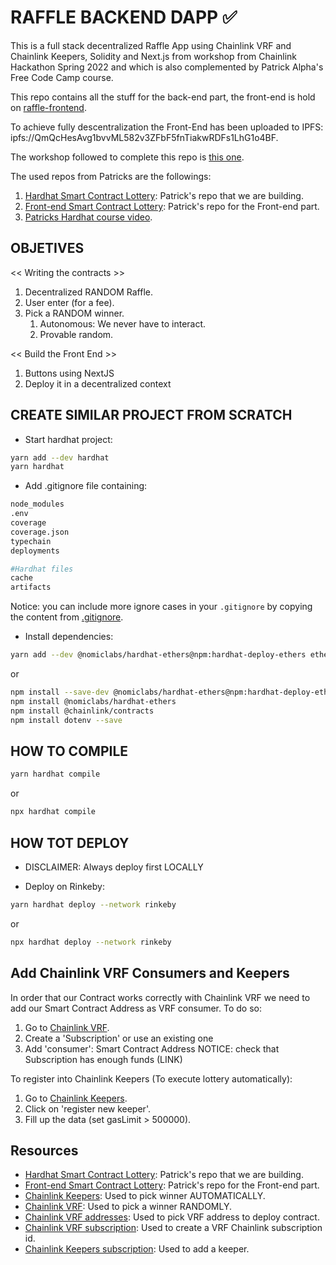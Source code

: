 # RAFFLE BACKEND DAPP ✅

This is a full stack decentralized Raffle App using Chainlink VRF and Chainlink Keepers, Solidity and Next.js from workshop from Chainlink Hackathon Spring 2022 and which is also complemented by Patrick Alpha's Free Code Camp course.

This repo contains all the stuff for the back-end part, the front-end is hold on [raffle-frontend](https://github.com/JMariadlcs/raffle-frontend).

To achieve fully descentralization the Front-End has been uploaded to IPFS: ipfs://QmQcHesAvg1bvvML582v3ZFbF5fnTiakwRDFs1LhG1o4BF.

The workshop followed to complete this repo is [this one](https://www.youtube.com/watch?v=8bMrko6iD9Q&t=5445s).

The used repos from Patricks are the followings:

1. [Hardhat Smart Contract Lottery](https://github.com/PatrickAlphaC/hardhat-smartcontract-lottery-fcc): Patrick's repo that we are building.
2. [Front-end Smart Contract Lottery](https://github.com/PatrickAlphaC/nextjs-smartcontract-lottery-fcc): Patrick's repo for the Front-end part.
3. [Patricks Hardhat course video](https://github.com/PatrickAlphaC/hardhat-fund-me-fcc).

## OBJETIVES

<< Writing the contracts >>

1. Decentralized RANDOM Raffle.
2. User enter (for a fee).
3. Pick a RANDOM winner.
    1. Autonomous: We never have to interact.
    2. Provable random.

<< Build the Front End >>

1. Buttons using NextJS
2. Deploy it in a decentralized context

## CREATE SIMILAR PROJECT FROM SCRATCH

-   Start hardhat project:

```bash
yarn add --dev hardhat
yarn hardhat
```

-   Add .gitignore file containing:

```bash
node_modules
.env
coverage
coverage.json
typechain
deployments

#Hardhat files
cache
artifacts
```

Notice: you can include more ignore cases in your `.gitignore` by copying the content from [.gitignore](https://github.com/JMariadlcs/raffle-full-stack/blob/main/.gitignore).

-   Install dependencies:

```bash
yarn add --dev @nomiclabs/hardhat-ethers@npm:hardhat-deploy-ethers ethers @nomiclabs/hardhat-etherscan @nomiclabs/hardhat-waffle chai ethereum-waffle hardhat hardhat-contract-sizer hardhat-deploy hardhat-gas-reporter prettier prettier-plugin-solidity solhint solidity-coverage dotenv @chainlink/contracts
```

or

```bash
npm install --save-dev @nomiclabs/hardhat-ethers@npm:hardhat-deploy-ethers ethers
npm install @nomiclabs/hardhat-ethers
npm install @chainlink/contracts
npm install dotenv --save
```

## HOW TO COMPILE

```bash
yarn hardhat compile
```

or

```bash
npx hardhat compile
```

## HOW TOT DEPLOY

-   DISCLAIMER: Always deploy first LOCALLY

-   Deploy on Rinkeby:

```bash
yarn hardhat deploy --network rinkeby
```

or

```bash
npx hardhat deploy --network rinkeby
```

## Add Chainlink VRF Consumers and Keepers

In order that our Contract works correctly with Chainlink VRF we need to add our Smart Contract Address as VRF consumer. To do so:

1. Go to [Chainlink VRF](https://vrf.chain.link).
2. Create a 'Subscription' or use an existing one
3. Add 'consumer': Smart Contract Address
   NOTICE: check that Subscription has enough funds (LINK)

To register into Chainlink Keepers (To execute lottery automatically):

1. Go to [Chainlink Keepers](https://keepers.chain.link/).
2. Click on 'register new keeper'.
3. Fill up the data (set gasLimit > 500000).

## Resources

-   [Hardhat Smart Contract Lottery](https://github.com/PatrickAlphaC/hardhat-smartcontract-lottery-fcc): Patrick's repo that we are building.
-   [Front-end Smart Contract Lottery](https://github.com/PatrickAlphaC/nextjs-smartcontract-lottery-fcc): Patrick's repo for the Front-end part.
-   [Chainlink Keepers](https://docs.chain.link/docs/chainlink-keepers/introduction/): Used to pick winner AUTOMATICALLY.
-   [Chainlink VRF](https://docs.chain.link/docs/get-a-random-number/): Used to pick a winner RANDOMLY.
-   [Chainlink VRF addresses](https://docs.chain.link/docs/vrf-contracts/): Used to pick VRF address to deploy contract.
-   [Chainlink VRF subscription](https://vrf.chain.link): Used to create a VRF Chainlink subscription id.
-   [Chainlink Keepers subscription](https://keepers.chain.link/): Used to add a keeper.
